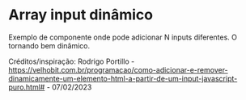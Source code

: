 # Array input dinâmico

Exemplo de componente onde pode adicionar N inputs diferentes. O tornando bem dinâmico.

Créditos/inspiração: Rodrigo Portillo - https://velhobit.com.br/programacao/como-adicionar-e-remover-dinamicamente-um-elemento-html-a-partir-de-um-input-javascript-puro.html# - 07/02/2023 
